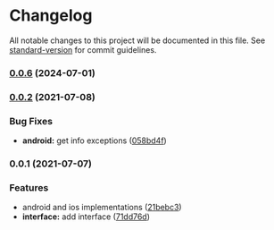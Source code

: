 # Changelog

All notable changes to this project will be documented in this file. See [standard-version](https://github.com/conventional-changelog/standard-version) for commit guidelines.

### [0.0.6](https://github.com/SimpliField/capacitor-app-update/compare/v0.0.3...v0.0.6) (2024-07-01)

### [0.0.2](https://github.com/SimpliField/capacitor-app-update/compare/v0.0.1...v0.0.2) (2021-07-08)


### Bug Fixes

* **android:** get info exceptions ([058bd4f](https://github.com/SimpliField/capacitor-app-update/commit/058bd4f794b168a5a36878f3927e497a3bf6d352))

### 0.0.1 (2021-07-07)


### Features

* android and ios implementations ([21bebc3](https://github.com/SimpliField/capacitor-app-update/commit/21bebc334ffbf8550dc001550ec158dd3c632e99))
* **interface:** add interface ([71dd76d](https://github.com/SimpliField/capacitor-app-update/commit/71dd76d4e69bbc0d87ac8866f5d98b1885a10f8e))
